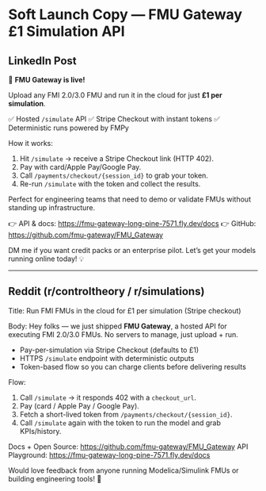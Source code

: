 # Soft Launch Copy — FMU Gateway £1 Simulation API

## LinkedIn Post
🚀 **FMU Gateway is live!**

Upload any FMI 2.0/3.0 FMU and run it in the cloud for just **£1 per simulation**.

✅ Hosted `/simulate` API
✅ Stripe Checkout with instant tokens
✅ Deterministic runs powered by FMPy

How it works:
1. Hit `/simulate` → receive a Stripe Checkout link (HTTP 402).
2. Pay with card/Apple Pay/Google Pay.
3. Call `/payments/checkout/{session_id}` to grab your token.
4. Re-run `/simulate` with the token and collect the results.

Perfect for engineering teams that need to demo or validate FMUs without standing up infrastructure.

👉 API & docs: https://fmu-gateway-long-pine-7571.fly.dev/docs
👉 GitHub: https://github.com/fmu-gateway/FMU_Gateway

DM me if you want credit packs or an enterprise pilot. Let’s get your models running online today! 💡

---

## Reddit (r/controltheory / r/simulations)
Title: Run FMI FMUs in the cloud for £1 per simulation (Stripe checkout)

Body:
Hey folks — we just shipped **FMU Gateway**, a hosted API for executing FMI 2.0/3.0 FMUs. No servers to manage, just upload + run.

* Pay-per-simulation via Stripe Checkout (defaults to £1)
* HTTPS `/simulate` endpoint with deterministic outputs
* Token-based flow so you can charge clients before delivering results

Flow:
1. Call `/simulate` → it responds 402 with a `checkout_url`.
2. Pay (card / Apple Pay / Google Pay).
3. Fetch a short-lived token from `/payments/checkout/{session_id}`.
4. Call `/simulate` again with the token to run the model and grab KPIs/history.

Docs + Open Source: https://github.com/fmu-gateway/FMU_Gateway
API Playground: https://fmu-gateway-long-pine-7571.fly.dev/docs

Would love feedback from anyone running Modelica/Simulink FMUs or building engineering tools! 💬
